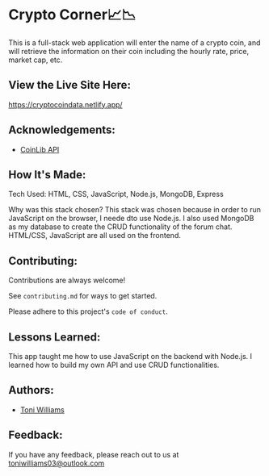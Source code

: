 # Crypto Corner📈📉

This is a full-stack web application will enter the name of a crypto coin, and will retrieve the information on their coin including the hourly rate, price, market cap, etc.

## View the Live Site Here: 
https://cryptocoindata.netlify.app/

## Acknowledgements:
 - [CoinLib API](https://coinlib.io/apidocs)

## How It's Made:
Tech Used: HTML, CSS, JavaScript, Node.js, MongoDB, Express

Why was this stack chosen?
This stack was chosen because in order to run JavaScript on the browser, I neede dto use Node.js. I also used MongoDB as my database to create the CRUD functionality of the forum chat. HTML/CSS, JavaScript are all used on the frontend.

## Contributing:

Contributions are always welcome!

See `contributing.md` for ways to get started.

Please adhere to this project's `code of conduct`.

## Lessons Learned:
This app taught me how to use JavaScript on the backend with Node.js. I learned how to build my own API and use CRUD functionalities.

## Authors:

- [Toni Williams](https://www.github.com/toniwilliams1)

## Feedback:

If you have any feedback, please reach out to us at toniwilliams03@outlook.com

